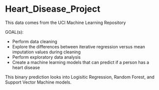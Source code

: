 # Heart_Disease_Project
This data comes from the UCI Machine Learning Repository

GOAL(s):
  * Perform data cleaning
  * Explore the differences between iterative regression versus mean imputation values during cleaning
  * Perform exploratory data analysis
  * Create a machine learning models that can predict if a person has a heart disease

This binary prediction looks into Logisitic Regression, Random Forest, and Support Vector Machine models. 
